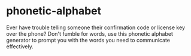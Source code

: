# phonetic-alphabet
Ever have trouble telling someone their confirmation code or license key over the phone? Don't fumble for words, use this phonetic alphabet generator to prompt you with the words you need to communicate effectively.
